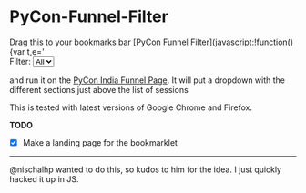 # PyCon-Funnel-Filter

Drag this to your bookmarks bar [PyCon Funnel Filter](javascript:!function(){var t,e='<br/>Filter: <select id="section-filter"><option value="all">All</option>',i=$("ol li");i.each(function(){var t=$(this).text(),i=t.split("—")[0].trim();e+='<option value="'+i+'">'+i+"</option>"}),e+="</select>",t=$("table.listing tbody.link"),alert("Filter applied!"),$("h2#sessions").after(e),$("#section-filter").change(function(){var e=$(this).attr("value").trim(),i=[];"ALL"==e.toUpperCase()?i=t:t.each(function(){var t=$(this).find("tr:eq(1)").find("td:eq(3)").text();t.trim().toUpperCase()==e.trim().toUpperCase()&&i.push($(this))}),$("table.listing tbody.link").remove(),$("table.listing").append(i)})}();)

and run it on the [PyCon India Funnel Page](http://in.pycon.org/funnel/2014/). It will put a dropdown with the different sections just above the list of sessions

This is tested with latest versions of Google Chrome and Firefox.

**TODO**
- [X] Make a landing page for the bookmarklet

---

@nischalhp wanted to do this, so kudos to him for the idea. I just quickly hacked it up in JS.
